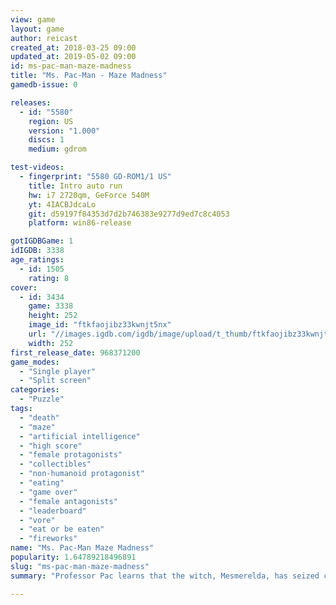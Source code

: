 ```yaml
---
view: game
layout: game
author: reicast
created_at: 2018-03-25 09:00
updated_at: 2019-05-02 09:00
id: ms-pac-man-maze-madness
title: "Ms. Pac-Man - Maze Madness"
gamedb-issue: 0

releases:
  - id: "5580"
    region: US
    version: "1.000"
    discs: 1
    medium: gdrom

test-videos:
  - fingerprint: "5580 GD-ROM1/1 US"
    title: Intro auto run
    hw: i7 2720qm, GeForce 540M
    yt: 4IACBJdcaLo
    git: d59197f84353d7d2b746383e9277d9ed7c8c4053
    platform: win86-release

gotIGDBGame: 1
idIGDB: 3338
age_ratings:
  - id: 1505
    rating: 8
cover:
  - id: 3434
    game: 3338
    height: 252
    image_id: "ftkfaojibz33kwnjt5nx"
    url: "//images.igdb.com/igdb/image/upload/t_thumb/ftkfaojibz33kwnjt5nx.jpg"
    width: 252
first_release_date: 968371200
game_modes:
  - "Single player"
  - "Split screen"
categories:
  - "Puzzle"
tags:
  - "death"
  - "maze"
  - "artificial intelligence"
  - "high score"
  - "female protagonists"
  - "collectibles"
  - "non-humanoid protagonist"
  - "eating"
  - "game over"
  - "female antagonists"
  - "leaderboard"
  - "vore"
  - "eat or be eaten"
  - "fireworks"
name: "Ms. Pac-Man Maze Madness"
popularity: 1.64789218496891
slug: "ms-pac-man-maze-madness"
summary: "Professor Pac learns that the witch, Mesmerelda, has seized control of the Enchanted Castle using black magic and from there is planning on stealing all four Gems of Virtue (Generosity; Truth; Wisdom; Courage) to control the &quote;four wonders&quote; (areas of Pac-Land). He creates a device called a Pactrometer which allows Ms. Pac-Man to go to these areas to recover the gems before Mesmerelda can get them first."

---
```

